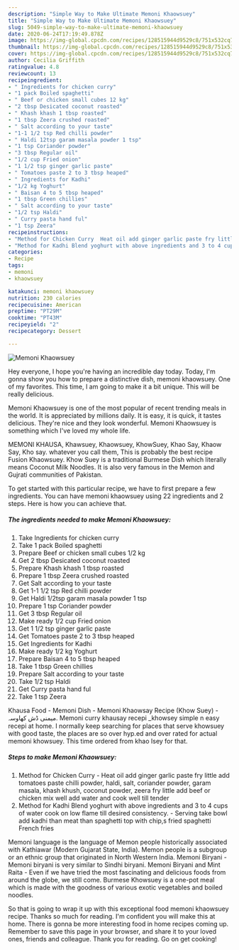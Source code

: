 ```yaml
---
description: "Simple Way to Make Ultimate Memoni Khaowsuey"
title: "Simple Way to Make Ultimate Memoni Khaowsuey"
slug: 5049-simple-way-to-make-ultimate-memoni-khaowsuey
date: 2020-06-24T17:19:49.878Z
image: https://img-global.cpcdn.com/recipes/128515944d9529c8/751x532cq70/memoni-khaowsuey-recipe-main-photo.jpg
thumbnail: https://img-global.cpcdn.com/recipes/128515944d9529c8/751x532cq70/memoni-khaowsuey-recipe-main-photo.jpg
cover: https://img-global.cpcdn.com/recipes/128515944d9529c8/751x532cq70/memoni-khaowsuey-recipe-main-photo.jpg
author: Cecilia Griffith
ratingvalue: 4.8
reviewcount: 13
recipeingredient:
- " Ingredients for chicken curry"
- "1 pack Boiled spaghetti"
- " Beef or chicken small cubes 12 kg"
- "2 tbsp Desicated coconut roasted"
- " Khash khash 1 tbsp roasted"
- "1 tbsp Zeera crushed roasted"
- " Salt according to your taste"
- "1-1 1/2 tsp Red chilli powder"
- " Haldi 12tsp garam masala powder 1 tsp"
- "1 tsp Coriander powder"
- "3 tbsp Regular oil"
- "1/2 cup Fried onion"
- "1 1/2 tsp ginger garlic paste"
- " Tomatoes paste 2 to 3 tbsp heaped"
- " Ingredients for Kadhi"
- "1/2 kg Yoghurt"
- " Baisan 4 to 5 tbsp heaped"
- "1 tbsp Green chillies"
- " Salt according to your taste"
- "1/2 tsp Haldi"
- " Curry pasta hand ful"
- "1 tsp Zeera"
recipeinstructions:
- "Method for Chicken Curry  Heat oil add ginger garlic paste fry little add tomatoes paste chilli powder, haldi, salt, coriander powder, garam masala, khash khush, coconut powder, zeera fry little add beef or chicken mix well add water and cook well till tender"
- "Method for Kadhi Blend yoghurt with above ingredients and 3 to 4 cups of water cook on low flame till desired consistency. Serving take bowl add kadhi than meat than spaghetti top with chip,s fried spaghetti French fries"
categories:
- Recipe
tags:
- memoni
- khaowsuey

katakunci: memoni khaowsuey 
nutrition: 230 calories
recipecuisine: American
preptime: "PT29M"
cooktime: "PT43M"
recipeyield: "2"
recipecategory: Dessert

---
```



![Memoni Khaowsuey](https://img-global.cpcdn.com/recipes/128515944d9529c8/751x532cq70/memoni-khaowsuey-recipe-main-photo.jpg)

Hey everyone, I hope you're having an incredible day today. Today, I'm gonna show you how to prepare a distinctive dish, memoni khaowsuey. One of my favorites. This time, I am going to make it a bit unique. This will be really delicious.

Memoni Khaowsuey is one of the most popular of recent trending meals in the world. It is appreciated by millions daily. It is easy, it is quick, it tastes delicious. They're nice and they look wonderful. Memoni Khaowsuey is something which I've loved my whole life.

MEMONI KHAUSA, Khawsuey, Khaowsuey, KhowSuey, Khao Say, Khaow Say, Kho say. whatever you call them, This is probably the best recipe Fusion Khaowsuey. Khow Suey is a traditional Burmese Dish which literally means Coconut Milk Noodles. It is also very famous in the Memon and Gujrati communities of Pakistan.


To get started with this particular recipe, we have to first prepare a few ingredients. You can have memoni khaowsuey using 22 ingredients and 2 steps. Here is how you can achieve that.

<!--inarticleads1-->

##### The ingredients needed to make Memoni Khaowsuey:

1. Take  Ingredients for chicken curry
1. Take 1 pack Boiled spaghetti
1. Prepare  Beef or chicken small cubes 1/2 kg
1. Get 2 tbsp Desicated coconut roasted
1. Prepare  Khash khash 1 tbsp roasted
1. Prepare 1 tbsp Zeera crushed roasted
1. Get  Salt according to your taste
1. Get 1-1 1/2 tsp Red chilli powder
1. Get  Haldi 1/2tsp garam masala powder 1 tsp
1. Prepare 1 tsp Coriander powder
1. Get 3 tbsp Regular oil
1. Make ready 1/2 cup Fried onion
1. Get 1 1/2 tsp ginger garlic paste
1. Get  Tomatoes paste 2 to 3 tbsp heaped
1. Get  Ingredients for Kadhi
1. Make ready 1/2 kg Yoghurt
1. Prepare  Baisan 4 to 5 tbsp heaped
1. Take 1 tbsp Green chillies
1. Prepare  Salt according to your taste
1. Take 1/2 tsp Haldi
1. Get  Curry pasta hand ful
1. Take 1 tsp Zeera


Khausa Food - Memoni Dish - Memoni Khaowsay Recipe (Khow Suey) - میمنی ڈش کھاوسہ. Memoni curry khausay recepi _khowsey simple n easy recepi at home. I normally keep searching for places that serve khowsuey with good taste, the places are so over hyp.ed and over rated for actual memoni khowsuey. This time ordered from khao Isey for that. 

<!--inarticleads2-->

##### Steps to make Memoni Khaowsuey:

1. Method for Chicken Curry  - Heat oil add ginger garlic paste fry little add tomatoes paste chilli powder, haldi, salt, coriander powder, garam masala, khash khush, coconut powder, zeera fry little add beef or chicken mix well add water and cook well till tender
1. Method for Kadhi Blend yoghurt with above ingredients and 3 to 4 cups of water cook on low flame till desired consistency. - Serving take bowl add kadhi than meat than spaghetti top with chip,s fried spaghetti French fries


Memoni language is the language of Memon people historically associated with Kathiawar (Modern Gujarat State, India). Memon people is a subgroup or an ethnic group that originated in North Western India. Memoni Biryani - Memoni biryani is very similar to Sindhi biryani. Memoni Biryani and Mint Raita - Even if we have tried the most fascinating and delicious foods from around the globe, we still come. Burmese Khowsuey is a one-pot meal which is made with the goodness of various exotic vegetables and boiled noodles. 

So that is going to wrap it up with this exceptional food memoni khaowsuey recipe. Thanks so much for reading. I'm confident you will make this at home. There is gonna be more interesting food in home recipes coming up. Remember to save this page in your browser, and share it to your loved ones, friends and colleague. Thank you for reading. Go on get cooking!
